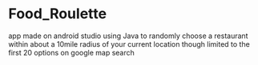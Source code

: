 # Food_Roulette
app made on android studio using Java to randomly choose a restaurant within about a 10mile radius of your current location 
though limited to the first 20 options on google map search
